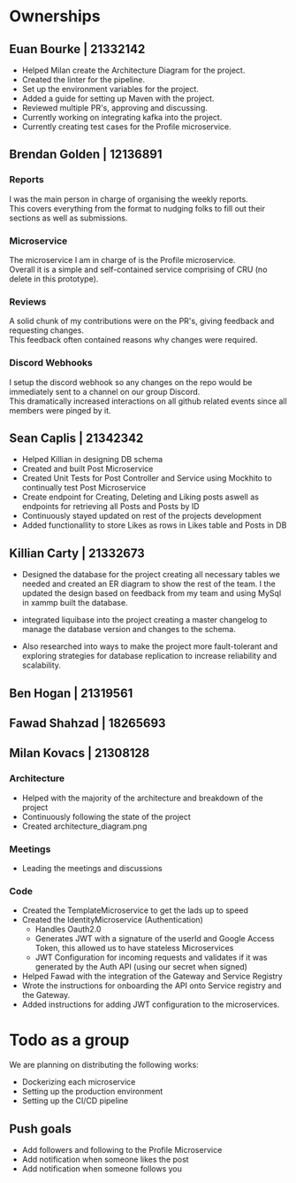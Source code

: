 # Ownerships

## Euan Bourke    | 21332142
  - Helped Milan create the Architecture Diagram for the project.
  - Created the linter for the pipeline.
  - Set up the environment variables for the project.
  - Added a guide for setting up Maven with the project.
  - Reviewed multiple PR's, approving and discussing.
  - Currently working on integrating kafka into the project.
  - Currently creating test cases for the Profile microservice.

## Brendan Golden | 12136891
### Reports
I was the main person in charge of organising the weekly reports.  
This covers everything from the format to nudging folks to fill out their sections as well as submissions.

### Microservice
The microservice I am in charge of is the Profile microservice.  
Overall it is a simple and self-contained service comprising of CRU (no delete in this prototype).

### Reviews
A solid chunk of my contributions were on the PR's, giving feedback and requesting changes.  
This feedback often contained reasons why changes were required.

### Discord Webhooks
I setup the discord webhook so any changes on the repo would be immediately sent to a channel on our group Discord.  
This dramatically increased interactions on all github related events since all members were pinged by it.

## Sean Caplis    | 21342342
  - Helped Killian in designing DB schema
  - Created and built Post Microservice
  - Created Unit Tests for Post Controller and Service using Mockhito to continually test Post Microservice
  - Create endpoint for Creating, Deleting and Liking posts aswell as endpoints for retrieving all Posts and Posts by ID
  - Continuously stayed updated on rest of the projects development
  - Added functionallity to store Likes as rows in Likes table and Posts in DB

## Killian Carty | 21332673
- Designed the database for the project creating all necessary tables we needed and created an ER diagram to show the rest of the team. I the updated the design
based on feedback from my team and using MySql in xammp built the database.

- integrated liquibase into the project creating a master changelog to manage the database version and changes to the schema.

- Also researched into ways to make the project more fault-tolerant and exploring strategies for database replication 
to increase reliability and scalability.

## Ben Hogan      | 21319561

## Fawad Shahzad  | 18265693

## Milan Kovacs   | 21308128
### Architecture
- Helped with the majority of the architecture and breakdown of the project
- Continuously following the state of the project
- Created architecture_diagram.png

### Meetings
- Leading the meetings and discussions

### Code
- Created the TemplateMicroservice to get the lads up to speed
- Created the IdentityMicroservice (Authentication) 
  - Handles Oauth2.0
  - Generates JWT with a signature of the userId and Google Access Token, this allowed us to have stateless Microservices
  - JWT Configuration for incoming requests and validates if it was generated by the Auth API (using our secret when signed)
- Helped Fawad with the integration of the Gateway and Service Registry
- Wrote the instructions for onboarding the API onto Service registry and the Gateway.
- Added instructions for adding JWT configuration to the microservices.


# Todo as a group
We are planning on distributing the following works:
- Dockerizing each microservice
- Setting up the production environment
- Setting up the CI/CD pipeline

## Push goals
- Add followers and following to the Profile Microservice
- Add notification when someone likes the post
- Add notification when someone follows you